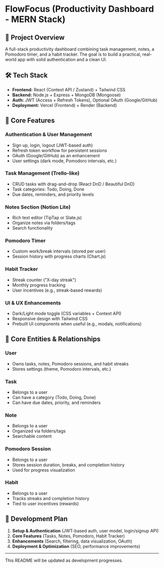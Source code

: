 # FlowFocus (Productivity Dashboard - MERN Stack)

## 📌 Project Overview

A full-stack productivity dashboard combining task management, notes, a Pomodoro timer, and a habit tracker. The goal is to build a practical, real-world app with solid authentication and a clean UI.

## 🛠 Tech Stack

- **Frontend:** React (Context API / Zustand) + Tailwind CSS
- **Backend:** Node.js + Express + MongoDB (Mongoose)
- **Auth:** JWT (Access + Refresh Tokens), Optional OAuth (Google/GitHub)
- **Deployment:** Vercel (Frontend) + Render (Backend)

## 🔑 Core Features

### **Authentication & User Management**

- Sign up, login, logout (JWT-based auth)
- Refresh token workflow for persistent sessions
- OAuth (Google/GitHub) as an enhancement
- User settings (dark mode, Pomodoro intervals, etc.)

### **Task Management (Trello-like)**

- CRUD tasks with drag-and-drop (React DnD / Beautiful DnD)
- Task categories: Todo, Doing, Done
- Due dates, reminders, and priority levels

### **Notes Section (Notion Lite)**

- Rich text editor (TipTap or Slate.js)
- Organize notes via folders/tags
- Search functionality

### **Pomodoro Timer**

- Custom work/break intervals (stored per user)
- Session history with progress charts (Chart.js)

### **Habit Tracker**

- Streak counter ("X-day streak")
- Monthly progress tracking
- User incentives (e.g., streak-based rewards)

### **UI & UX Enhancements**

- Dark/Light mode toggle (CSS variables + Context API)
- Responsive design with Tailwind CSS
- Prebuilt UI components when useful (e.g., modals, notifications)

## 📌 Core Entities & Relationships

### **User**

- Owns tasks, notes, Pomodoro sessions, and habit streaks
- Stores settings (theme, Pomodoro intervals, etc.)

### **Task**

- Belongs to a user
- Can have a category (Todo, Doing, Done)
- Can have due dates, priority, and reminders

### **Note**

- Belongs to a user
- Organized via folders/tags
- Searchable content

### **Pomodoro Session**

- Belongs to a user
- Stores session duration, breaks, and completion history
- Used for progress visualization

### **Habit**

- Belongs to a user
- Tracks streaks and completion history
- Tied to user incentives (rewards)

## 📅 Development Plan

1. **Setup & Authentication** (JWT-based auth, user model, login/signup API)
2. **Core Features** (Tasks, Notes, Pomodoro, Habit Tracker)
3. **Enhancements** (Search, filtering, data visualization, OAuth)
4. **Deployment & Optimization** (SEO, performance improvements)

---

This README will be updated as development progresses.
